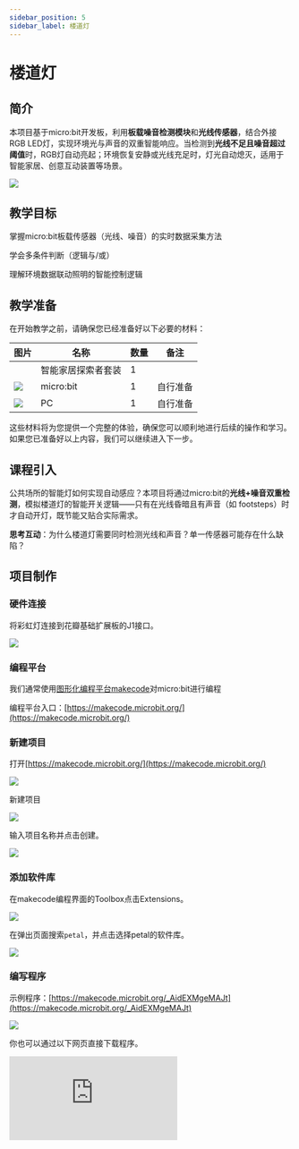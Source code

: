 ```yaml
---
sidebar_position: 5
sidebar_label: 楼道灯
---
```


# 楼道灯

## 简介

本项目基于micro:bit开发板，利用**板载噪音检测模块**和**光线传感器**，结合外接RGB LED灯，实现环境光与声音的双重智能响应。当检测到**光线不足且噪音超过阈值**时，RGB灯自动亮起；环境恢复安静或光线充足时，灯光自动熄灭，适用于智能家居、创意互动装置等场景。

![](https://wiki-media-ef.oss-cn-hongkong.aliyuncs.com/docs/microbit/wisdom-life/smart-home-explorer-kit/images/case-03-01.png)


## 教学目标

掌握micro:bit板载传感器（光线、噪音）的实时数据采集方法

学会多条件判断（逻辑与/或）

理解环境数据联动照明的智能控制逻辑

## 教学准备

在开始教学之前，请确保您已经准备好以下必要的材料：

| **图片** | **名称** | **数量** | **备注** |
| --- | --- | --- | --- |
| <!-- 套装产品图 -->| 智能家居探索者套装 | 1 |  |
| ![](https://wiki-media-ef.oss-cn-hongkong.aliyuncs.com/docs/microbit/interesting-case/cutebot-fun-football-game-kit/cases-libraries/images/microbit.png) | micro:bit | 1 | 自行准备 |
| ![](https://wiki-media-ef.oss-cn-hongkong.aliyuncs.com/docs/microbit/interesting-case/cutebot-fun-football-game-kit/cases-libraries/images/pc.png) | PC | 1 | 自行准备 |

这些材料将为您提供一个完整的体验，确保您可以顺利地进行后续的操作和学习。如果您已准备好以上内容，我们可以继续进入下一步。

## 课程引入

公共场所的智能灯如何实现自动感应？本项目将通过micro:bit的**光线+噪音双重检测**，模拟楼道灯的智能开关逻辑——只有在光线昏暗且有声音（如 footsteps）时才自动开灯，既节能又贴合实际需求。

**思考互动**：为什么楼道灯需要同时检测光线和声音？单一传感器可能存在什么缺陷？

## 项目制作

### 硬件连接

将彩虹灯连接到花瓣基础扩展板的J1接口。

![](https://wiki-media-ef.oss-cn-hongkong.aliyuncs.com/docs/microbit/wisdom-life/smart-home-explorer-kit/images/case-03-02.png)


### 编程平台

我们通常使用[图形化编程平台makecode](https://makecode.microbit.org/)对micro:bit进行编程

编程平台入口：[https://makecode.microbit.org/](https://makecode.microbit.org/)

### 新建项目

打开[https://makecode.microbit.org/](https://makecode.microbit.org/)

![](https://wiki-media-ef.oss-cn-hongkong.aliyuncs.com/docs/microbit/interesting-case/cutebot-fun-football-game-kit/cases-libraries/images/makecode.png)

新建项目

![](https://wiki-media-ef.oss-cn-hongkong.aliyuncs.com/docs/microbit/interesting-case/cutebot-fun-football-game-kit/cases-libraries/images/makecode-new-project-01.png)

输入项目名称并点击创建。

![](https://wiki-media-ef.oss-cn-hongkong.aliyuncs.com/docs/microbit/interesting-case/cutebot-fun-football-game-kit/cases-libraries/images/makecode-new-project-02.png)

### 添加软件库

在makecode编程界面的Toolbox点击Extensions。

![](https://wiki-media-ef.oss-cn-hongkong.aliyuncs.com/docs/microbit/interesting-case/classroom-science-pack/images/classroom-science-pack-add-extensions-02.png)

在弹出页面搜索`petal`，并点击选择petal的软件库。


![](https://wiki-media-ef.oss-cn-hongkong.aliyuncs.com/docs/microbit/interesting-case/classroom-science-pack/images/classroom-science-pack-add-extensions-03.png)


### 编写程序

示例程序：[https://makecode.microbit.org/_AidEXMgeMAJt](https://makecode.microbit.org/_AidEXMgeMAJt)

![](https://wiki-media-ef.oss-cn-hongkong.aliyuncs.com/docs/microbit/wisdom-life/smart-home-explorer-kit/images/case-03-03.png)

你也可以通过以下网页直接下载程序。

<div
    style={{
        position: 'relative',
        paddingBottom: '60%',
        overflow: 'hidden',
    }}
>
    <iframe
        src="https://makecode.microbit.org/_AidEXMgeMAJt"
        frameborder="0"
        sandbox="allow-popups allow-forms allow-scripts allow-same-origin"
        style={{
            position: 'absolute',
            width: '100%',
            height: '100%',
        }}
    />
</div>




### 如何将程序下载到micro:bit？

使用USB线连接PC和micro:bit V2。

![](https://wiki-media-ef.oss-cn-hongkong.aliyuncs.com/docs/microbit/interesting-case/microbit-smart-climate-kit/cases-libraries/images/connect-microbit.gif)

连接成功后，电脑上会识别出一个名为`MICROBIT`的盘符。

![](https://wiki-media-ef.oss-cn-hongkong.aliyuncs.com/docs/microbit/interesting-case/microbit-smart-climate-kit/cases-libraries/images/microbit-drive.png)

点击左下角的![](https://wiki-media-ef.oss-cn-hongkong.aliyuncs.com/docs/microbit/interesting-case/microbit-smart-climate-kit/cases-libraries/images/download-01.png)，选择`Connect Device`。

![](https://wiki-media-ef.oss-cn-hongkong.aliyuncs.com/docs/microbit/interesting-case/microbit-smart-climate-kit/cases-libraries/images/download-02.png)

点击![](https://wiki-media-ef.oss-cn-hongkong.aliyuncs.com/docs/microbit/interesting-case/microbit-smart-climate-kit/cases-libraries/images/download-03.png)。

![](https://wiki-media-ef.oss-cn-hongkong.aliyuncs.com/docs/microbit/interesting-case/microbit-smart-climate-kit/cases-libraries/images/download-04.png)

点击![](https://wiki-media-ef.oss-cn-hongkong.aliyuncs.com/docs/microbit/interesting-case/microbit-smart-climate-kit/cases-libraries/images/download-05.png)。

![](https://wiki-media-ef.oss-cn-hongkong.aliyuncs.com/docs/microbit/interesting-case/microbit-smart-climate-kit/cases-libraries/images/download-06.png)


在弹出窗口选择`BBC micro:bit CMSIS-DAP`，然后选择连接，至此，我们的micro:bit就已经连接成功。

![](https://wiki-media-ef.oss-cn-hongkong.aliyuncs.com/docs/microbit/interesting-case/microbit-smart-climate-kit/cases-libraries/images/download-07.png)

点击下载程序。

![](https://wiki-media-ef.oss-cn-hongkong.aliyuncs.com/docs/microbit/interesting-case/microbit-smart-climate-kit/cases-libraries/images/download-08.png)


### 结果

开机后，楼道灯根据光线强度和环境光强度自动开启或者关闭LED灯。


## 扩展知识

**楼道灯的应用场景延伸**

**一、住宅楼道**

基础功能：夜间光线暗 + 有声音（如脚步声）时自动亮灯，安静 / 天亮后熄灭

优化：增加 10-30 秒延时关灯，避免频繁触发

**二、医院 / 养老院**

核心需求：静音模式（用人体红外替代噪音检测），避免打扰病人

升级：紧急呼叫时楼道灯闪烁指引方向

**三、工业厂房**

特殊需求：抗粉尘、振动，危险区域警示

方案：用红外对管替代光线传感器，设备运行时亮红灯警示

**四、校园 / 办公楼**

高频场景：人流量大，需动态调节亮度

优化：噪音越大灯光越亮，火灾时切换绿色疏散指引光
